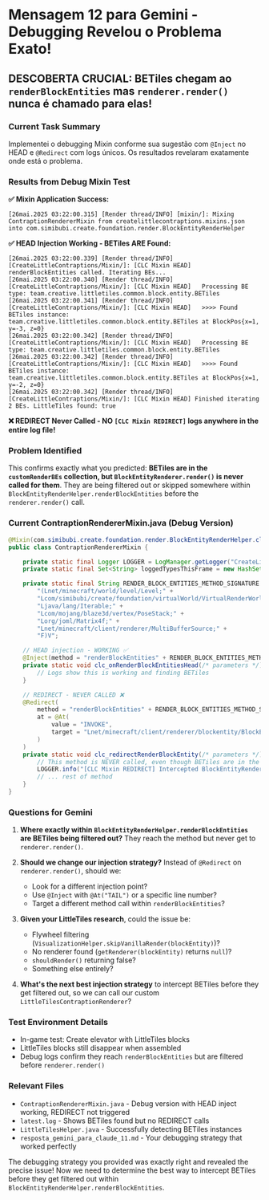 # Mensagem 12 para Gemini - Debugging Revelou o Problema Exato!

## **DESCOBERTA CRUCIAL**: BETiles chegam ao `renderBlockEntities` mas `renderer.render()` nunca é chamado para elas!

### **Current Task Summary**
Implementei o debugging Mixin conforme sua sugestão com `@Inject` no HEAD e `@Redirect` com logs únicos. Os resultados revelaram exatamente onde está o problema.

### **Results from Debug Mixin Test**

**✅ Mixin Application Success:**
```log
[26mai.2025 03:22:00.315] [Render thread/INFO] [mixin/]: Mixing ContraptionRendererMixin from createlittlecontraptions.mixins.json into com.simibubi.create.foundation.render.BlockEntityRenderHelper
```

**✅ HEAD Injection Working - BETiles ARE Found:**
```log
[26mai.2025 03:22:00.339] [Render thread/INFO] [CreateLittleContraptions/Mixin/]: [CLC Mixin HEAD] renderBlockEntities called. Iterating BEs...
[26mai.2025 03:22:00.340] [Render thread/INFO] [CreateLittleContraptions/Mixin/]: [CLC Mixin HEAD]   Processing BE type: team.creative.littletiles.common.block.entity.BETiles
[26mai.2025 03:22:00.341] [Render thread/INFO] [CreateLittleContraptions/Mixin/]: [CLC Mixin HEAD]   >>>> Found BETiles instance: team.creative.littletiles.common.block.entity.BETiles at BlockPos{x=1, y=-3, z=0}
[26mai.2025 03:22:00.342] [Render thread/INFO] [CreateLittleContraptions/Mixin/]: [CLC Mixin HEAD]   Processing BE type: team.creative.littletiles.common.block.entity.BETiles
[26mai.2025 03:22:00.342] [Render thread/INFO] [CreateLittleContraptions/Mixin/]: [CLC Mixin HEAD]   >>>> Found BETiles instance: team.creative.littletiles.common.block.entity.BETiles at BlockPos{x=1, y=-2, z=0}
[26mai.2025 03:22:00.342] [Render thread/INFO] [CreateLittleContraptions/Mixin/]: [CLC Mixin HEAD] Finished iterating 2 BEs. LittleTiles found: true
```

**❌ REDIRECT Never Called - NO `[CLC Mixin REDIRECT]` logs anywhere in the entire log file!**

### **Problem Identified**
This confirms exactly what you predicted: **BETiles are in the `customRenderBEs` collection, but `BlockEntityRenderer.render()` is never called for them**. They are being filtered out or skipped somewhere within `BlockEntityRenderHelper.renderBlockEntities` before the `renderer.render()` call.

### **Current ContraptionRendererMixin.java (Debug Version)**
```java
@Mixin(com.simibubi.create.foundation.render.BlockEntityRenderHelper.class)
public class ContraptionRendererMixin {

    private static final Logger LOGGER = LogManager.getLogger("CreateLittleContraptions/Mixin");
    private static final Set<String> loggedTypesThisFrame = new HashSet<>();

    private static final String RENDER_BLOCK_ENTITIES_METHOD_SIGNATURE = 
        "(Lnet/minecraft/world/level/Level;" +
        "Lcom/simibubi/create/foundation/virtualWorld/VirtualRenderWorld;" +
        "Ljava/lang/Iterable;" +
        "Lcom/mojang/blaze3d/vertex/PoseStack;" +
        "Lorg/joml/Matrix4f;" +
        "Lnet/minecraft/client/renderer/MultiBufferSource;" +
        "F)V";

    // HEAD injection - WORKING ✅
    @Inject(method = "renderBlockEntities" + RENDER_BLOCK_ENTITIES_METHOD_SIGNATURE, at = @At("HEAD"))
    private static void clc_onRenderBlockEntitiesHead(/* parameters */) {
        // Logs show this is working and finding BETiles
    }

    // REDIRECT - NEVER CALLED ❌
    @Redirect(
        method = "renderBlockEntities" + RENDER_BLOCK_ENTITIES_METHOD_SIGNATURE, 
        at = @At(
            value = "INVOKE", 
            target = "Lnet/minecraft/client/renderer/blockentity/BlockEntityRenderer;render(Lnet/minecraft/world/level/block/entity/BlockEntity;FLcom/mojang/blaze3d/vertex/PoseStack;Lnet/minecraft/client/renderer/MultiBufferSource;II)V"
        )
    )
    private static void clc_redirectRenderBlockEntity(/* parameters */) {
        // This method is NEVER called, even though BETiles are in the list
        LOGGER.info("[CLC Mixin REDIRECT] Intercepted BlockEntityRenderer.render() for BE type: {}", blockEntity.getClass().getName());
        // ... rest of method
    }
}
```

### **Questions for Gemini**
1. **Where exactly within `BlockEntityRenderHelper.renderBlockEntities` are BETiles being filtered out?** They reach the method but never get to `renderer.render()`.

2. **Should we change our injection strategy?** Instead of `@Redirect` on `renderer.render()`, should we:
   - Look for a different injection point?
   - Use `@Inject` with `@At("TAIL")` or a specific line number?
   - Target a different method call within `renderBlockEntities`?

3. **Given your LittleTiles research**, could the issue be:
   - Flywheel filtering (`VisualizationHelper.skipVanillaRender(blockEntity)`)?
   - No renderer found (`getRenderer(blockEntity)` returns `null`)?
   - `shouldRender()` returning false?
   - Something else entirely?

4. **What's the next best injection strategy** to intercept BETiles before they get filtered out, so we can call our custom `LittleTilesContraptionRenderer`?

### **Test Environment Details**
- In-game test: Create elevator with LittleTiles blocks
- LittleTiles blocks still disappear when assembled
- Debug logs confirm they reach `renderBlockEntities` but are filtered before `renderer.render()`

### **Relevant Files**
- `ContraptionRendererMixin.java` - Debug version with HEAD inject working, REDIRECT not triggered
- `latest.log` - Shows BETiles found but no REDIRECT calls
- `LittleTilesHelper.java` - Successfully detecting BETiles instances
- `resposta_gemini_para_claude_11.md` - Your debugging strategy that worked perfectly

The debugging strategy you provided was exactly right and revealed the precise issue! Now we need to determine the best way to intercept BETiles before they get filtered out within `BlockEntityRenderHelper.renderBlockEntities`.
